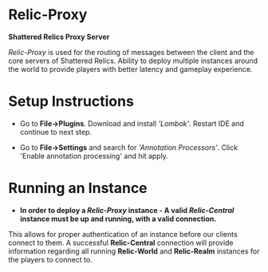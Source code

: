 # Relic-Proxy
**Shattered Relics Proxy Server**

*Relic-Proxy* is used for the routing of messages between the client and the core servers of Shattered Relics. 
Ability to deploy multiple instances around the world to provide players with better latency and gameplay experience.

# Setup Instructions

*  Go to **File->Plugins**. Download and install *'Lombok'*. Restart IDE and continue to next step.

* Go to **File->Settings** and search for *'Annotation Processors'*. Click 'Enable annotation processing' and hit apply.

# Running an Instance
* **In order to deploy a *Relic-Proxy* instance - A valid *Relic-Central* instance must be up and running, with a valid connection.**

This allows for proper authentication of an instance before our clients connect to them.
A successful **Relic-Central** connection will provide information regarding all running **Relic-World** and **Relic-Realm** instances for the players to connect to.
